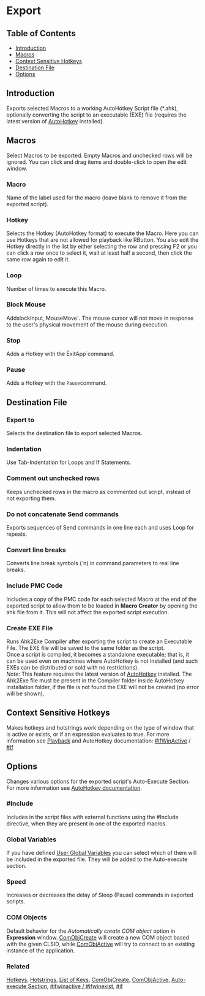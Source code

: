 ﻿# Export

## Table of Contents

* [Introduction](#introduction)
* [Macros](#macros)
* [Context Sensitive Hotkeys](#context-sensitive-hotkeys)
* [Destination File](#destination-file)
* [Options](#options)

## Introduction

Exports selected Macros to a working AutoHotkey Script file (*.ahk), optionally converting the script to an executable (EXE) file (requires the latest version of [AutoHotkey](https://autohotkey.com/) installed).

## Macros

Select Macros to be exported. Empty Macros and unchecked rows will be ignored. You can click and drag items and double-click to open the edit window.

### Macro

Name of the label used for the macro (leave blank to remove it from the exported script).

### Hotkey

Selects the Hotkey (AutoHotkey format) to execute the Macro. Here you can use Hotkeys that are not allowed for playback like RButton. You also edit the Hotkey directly in the list by either selecting the row and pressing F2 or you can click a row once to select it, wait at least half a second, then click the same row again to edit it.

### Loop

Number of times to execute this Macro.

### Block Mouse

AddslockInput, MouseMove`. The mouse cursor will not move in response to the user's physical movement of the mouse during execution.

### Stop

Adds a Hotkey with the ÈxitApp`command.

### Pause

Adds a Hotkey with the `Pause`command.

## Destination File

### Export to

Selects the destination file to export selected Macros.

### Indentation

Use Tab-Indentation for Loops and If Statements.

### Comment out unchecked rows

Keeps unchecked rows in the macro as commented out script, instead of not exporting them.

### Do not concatenate Send commands

Exports sequences of Send commands in one line each and uses Loop for repeats.

### Convert line breaks

Converts line break symbols (\`n) in command parameters to real line breaks.

### Include PMC Code

Includes a copy of the PMC code for each selected Macro at the end of the exported script to allow them to be loaded in **Macro Creator** by opening the ahk file from it. This will not affect the exported script execution.

### Create EXE File

Runs Ahk2Exe Compiler after exporting the script to create an Executable File. The EXE file will be saved to the same folder as the script.  
Once a script is compiled, it becomes a standalone executable; that is, it can be used even on machines where AutoHotkey is not installed (and such EXEs can be distributed or sold with no restrictions).  
*Note*: This feature requires the latest version of [AutoHotkey](http://autohotkey.com/) installed. The Ahk2Exe file must be present in the Compiler folder inside AutoHotkey installation folder, if the file is not found the EXE will not be created (no error will be shown).

## Context Sensitive Hotkeys

Makes hotkeys and hotstrings work depending on the type of window that is active or exists, or if an expression evaluates to true. For more information see [Playback](Playback.html#context-sensitive-hotkeys) and AutoHotkey documentation: [#IfWinActive](http://autohotkey.com/docs/commands/_ifwinactive) / [#If](http://autohotkey.com/docs/commands/_if).

## Options

Changes various options for the exported script's Auto-Execute Section. For more information see [AutoHotkey documentation](http://autohotkey.com/docs).

### #Include

Includes in the script files with external functions using the #Include directive, when they are present in one of the exported macros.

### Global Variables

If you have defined [User Global Variables](Settings.html#user-global-variables) you can select which of them will be included in the exported file. They will be added to the Auto-execute section.

### Speed

Increases or decreases the delay of Sleep (Pause) commands in exported scripts.

### COM Objects

Default behavior for the *Automatically create COM object* option in **Expression** window. [ComObjCreate](https://autohotkey.com/docs/commands/ComObjCreate.htm) will create a new COM object based with the given CLSID, while [ComObjActive](https://autohotkey.com/docs/commands/ComObjActive.htm) will try to connect to an existing instance of the application.

### Related

[Hotkeys](http://autohotkey.com/docs/Hotkeys.htm), [Hotstrings](http://autohotkey.com/docs/Hotstrings.htm), [List of Keys](http://autohotkey.com/docs/KeyList.htm), [ComObjCreate](http://autohotkey.com/docs/commands/ComObjCreate.htm), [ComObjActive](http://autohotkey.com/docs/commands/ComObjActive.htm), [Auto-execute Section](http://autohotkey.com/docs/Scripts.htm#auto), [#ifwinactive / #ifwinexist](http://autohotkey.com/docs/commands/_ifwinactive.htm), [#if](http://autohotkey.com/docs/commands/_if.htm)
